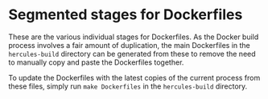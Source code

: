 # Segmented stages for Dockerfiles

These are the various individual stages for Dockerfiles. As the Docker build process
involves a fair amount of duplication, the main Dockerfiles in the `hercules-build`
directory can be generated from these to remove the need to manually copy and paste
the Dockerfiles together.

To update the Dockerfiles with the latest copies of the current process from these
files, simply run `make Dockerfiles` in the `hercules-build` directory.
